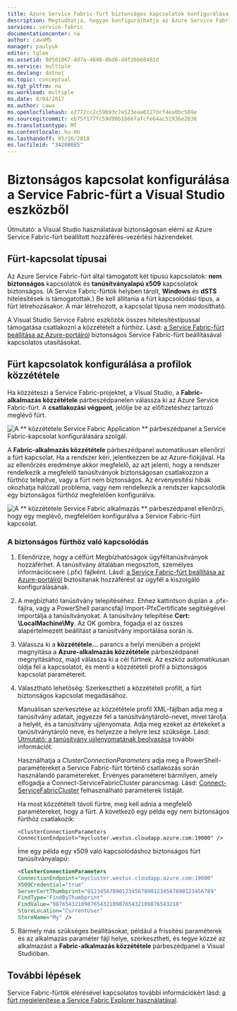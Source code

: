 ```yaml
---
title: Azure Service Fabric-fürt biztonságos kapcsolatok konfigurálása |} Microsoft Docs
description: Megtudhatja, hogyan konfigurálhatja az Azure Service Fabric-fürt által támogatott biztonságos kapcsolatokat a Visual Studio használatával.
services: service-fabric
documentationcenter: na
author: cawaMS
manager: paulyuk
editor: tglee
ms.assetid: 80501867-dd7a-4648-8bd6-d4f26b68402d
ms.service: multiple
ms.devlang: dotnet
ms.topic: conceptual
ms.tgt_pltfrm: na
ms.workload: multiple
ms.date: 8/04/2017
ms.author: cawa
ms.openlocfilehash: e2772cc2c59b93c7e523eaa0127dcf4ea0bc589e
ms.sourcegitcommit: eb75f177fc59d90b1b667afcfe64ac51936e2638
ms.translationtype: MT
ms.contentlocale: hu-HU
ms.lasthandoff: 05/16/2018
ms.locfileid: "34208685"
---
```

# <a name="configure-secure-connections-to-a-service-fabric-cluster-from-visual-studio"></a>Biztonságos kapcsolat konfigurálása a Service Fabric-fürt a Visual Studio eszközből
Útmutató: a Visual Studio használatával biztonságosan elérni az Azure Service Fabric-fürt beállított hozzáférés-vezérlési házirendeket.

## <a name="cluster-connection-types"></a>Fürt-kapcsolat típusai
Az Azure Service Fabric-fürt által támogatott két típusú kapcsolatok: **nem biztonságos** kapcsolatok és **tanúsítványalapú x509** kapcsolatok biztonságos. (A Service Fabric-fürtök helyben tárolt, **Windows** és **dSTS** hitelesítések is támogatottak.) Be kell állítania a fürt kapcsolódási típus, a fürt létrehozásakor. A már létrehozott, a kapcsolat típusa nem módosítható.

A Visual Studio Service Fabric eszközök összes hitelesítéstípussal támogatása csatlakozni a közzétételt a fürthöz. Lásd: [a Service Fabric-fürt beállítása az Azure-portálról](service-fabric-cluster-creation-via-portal.md) biztonságos Service Fabric-fürt beállításával kapcsolatos utasításokat.

## <a name="configure-cluster-connections-in-publish-profiles"></a>Fürt kapcsolatok konfigurálása a profilok közzététele
Ha közzéteszi a Service Fabric-projektet, a Visual Studio, a **Fabric-alkalmazás közzététele** párbeszédpanelen válassza ki az Azure Service Fabric-fürt. A **csatlakozási végpont**, jelölje be az előfizetéshez tartozó meglévő fürt.

![A ** közzététele Service Fabric Application ** párbeszédpanel a Service Fabric-kapcsolat konfigurálására szolgál.][publishdialog]

A **Fabric-alkalmazás közzététele** párbeszédpanel automatikusan ellenőrzi a fürt kapcsolat. Ha a rendszer kéri, jelentkezzen be az Azure-fiókjával. Ha az ellenőrzés eredménye akkor megfelelő, az azt jelenti, hogy a rendszer rendelkezik a megfelelő tanúsítványok biztonságosan csatlakozzon a fürthöz telepítve, vagy a fürt nem biztonságos. Az érvényesítési hibák okozhatja hálózati probléma, vagy nem rendelkezik a rendszer kapcsolódik egy biztonságos fürthöz megfelelően konfigurálva.

![A ** közzététele Service Fabric alkalmazás ** párbeszédpanel ellenőrzi, hogy egy meglévő, megfelelően konfigurálva a Service Fabric-fürt kapcsolat.][selectsfcluster]

### <a name="to-connect-to-a-secure-cluster"></a>A biztonságos fürthöz való kapcsolódás
1. Ellenőrizze, hogy a célfürt Megbízhatóságok ügyféltanúsítványok hozzáférhet. A tanúsítvány általában megosztott, személyes információcsere (.pfx) fájlként. Lásd: [a Service Fabric-fürt beállítása az Azure-portálról](service-fabric-cluster-creation-via-portal.md) biztosítanak hozzáférést az ügyfél a kiszolgáló konfigurálásának.
2. A megbízható tanúsítvány telepítéséhez. Ehhez kattintson duplán a .pfx-fájlra, vagy a PowerShell parancsfájl Import-PfxCertificate segítségével importálja a tanúsítványokat. A tanúsítvány telepítése **Cert: \LocalMachine\My**. Az OK gombra, fogadja el az összes alapértelmezett beállítást a tanúsítvány importálása során is.
3. Válassza ki a **közzététele...**  parancs a helyi menüben a projekt megnyitása a **Azure-alkalmazás közzététele** párbeszédpanel megnyitásához, majd válassza ki a cél fürtnek. Az eszköz automatikusan oldja fel a kapcsolatot, és menti a közzétételi profil a biztonságos kapcsolat paramétereit.
4. Választható lehetőség: Szerkesztheti a közzétételi profilt, a fürt biztonságos kapcsolat megadásához.
   
   Manuálisan szerkesztése az közzététele profil XML-fájlban adja meg a tanúsítvány adatait, jegyezze fel a tanúsítványtároló-nevet, mivel tárolja a helyét, és a tanúsítvány ujjlenyomata. Adja meg ezeket az értékeket a tanúsítványtároló neve, és helyezze a helyre lesz szüksége. Lásd: [Útmutató: a tanúsítvány ujjlenyomatának beolvasása](https://msdn.microsoft.com/library/ms734695\(v=vs.110\).aspx) további információt.
   
   Használhatja a *ClusterConnectionParameters* adja meg a PowerShell-paramétereket a Service Fabric-fürt történő csatlakozás során használandó paramétereket. Érvényes paraméterei bármilyen, amely elfogadja a Connect-ServiceFabricCluster parancsmag. Lásd: [Connect-ServiceFabricCluster](https://msdn.microsoft.com/library/mt125938.aspx) felhasználható paraméterek listáját.
   
   Ha most közzétételt távoli fürtre, meg kell adnia a megfelelő paramétereket, hogy a fürt. A következő egy példa egy nem biztonságos fürthöz csatlakozik:
   
   `<ClusterConnectionParameters ConnectionEndpoint="mycluster.westus.cloudapp.azure.com:19000" />`
   
   Íme egy példa egy x509 való kapcsolódáshoz biztonságos fürt tanúsítványalapú:
   
   ```xml
   <ClusterConnectionParameters
   ConnectionEndpoint="mycluster.westus.cloudapp.azure.com:19000"
   X509Credential="true"
   ServerCertThumbprint="0123456789012345678901234567890123456789"
   FindType="FindByThumbprint"
   FindValue="9876543210987654321098765432109876543210"
   StoreLocation="CurrentUser"
   StoreName="My" />
   ```
5. Bármely más szükséges beállításokat, például a frissítési paraméterek és az alkalmazás paraméter fájl helye, szerkesztheti, és tegye közzé az alkalmazást a **Fabric-alkalmazás közzététele** párbeszédpanel a Visual Studióban.

## <a name="next-steps"></a>További lépések
Service Fabric-fürtök elérésével kapcsolatos további információkért lásd: [a fürt megjelenítése a Service Fabric Explorer használatával](service-fabric-visualizing-your-cluster.md).

<!--Image references-->
[publishdialog]:./media/service-fabric-visualstudio-configure-secure-connections/publishdialog.png
[selectsfcluster]:./media/service-fabric-visualstudio-configure-secure-connections/selectsfcluster.png
